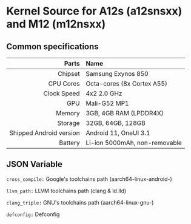 # Kernel Source for A12s (a12snsxx) and M12 (m12nsxx)

## Common specifications
Parts    | Name
--------:|:----------------------
Chipset  | Samsung Exynos 850
CPU Cores      | Octa-cores (8x Cortex A55)
Clock Speed   | 4x2 2.0 GHz
GPU      | Mali-G52 MP1
Memory   | 3GB, 4GB RAM (LPDDR4X)
Storage  | 32GB, 64GB, 128GB
Shipped Android version | Android 11, OneUI 3.1
Battery  | Li-ion 5000mAh, non-removable

## JSON Variable
`cross_compile:` Google's toolchains path (aarch64-linux-android-)

`llvm_path:` LLVM toolchains path (clang & ld.lld)

`clang_triple:` GNU's toolchains path (aarch64-linux-gnu-)

`defconfig:` Defconfig

